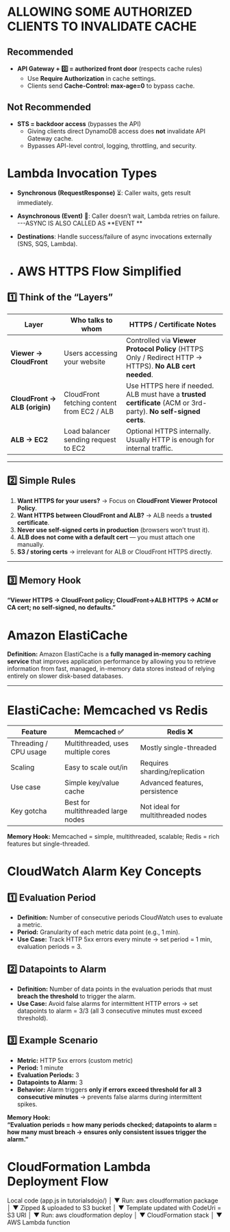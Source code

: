 # **ALLOWING SOME AUTHORIZED CLIENTS TO INVALIDATE CACHE**

## Recommended
- **API Gateway + 0️⃣ = authorized front door** (respects cache rules)  
  - Use **Require Authorization** in cache settings.  
  - Clients send **Cache-Control: max-age=0** to bypass cache.

## Not Recommended
- **STS = backdoor access** (bypasses the API)  
  - Giving clients direct DynamoDB access does **not** invalidate API Gateway cache.  
  - Bypasses API-level control, logging, throttling, and security.
 

# **Lambda Invocation Types**

- **Synchronous (RequestResponse)** ⏳: Caller waits, gets result immediately.  
- **Asynchronous (Event)** 🚀: Caller doesn’t wait, Lambda retries on failure. ---ASYNC IS ALSO CALLED AS **EVENT ** 
- **Destinations**: Handle success/failure of async invocations externally (SNS, SQS, Lambda).

- # AWS HTTPS Flow Simplified

## 1️⃣ Think of the “Layers”

| Layer | Who talks to whom | HTTPS / Certificate Notes |
|-------|-----------------|--------------------------|
| **Viewer → CloudFront** | Users accessing your website | Controlled via **Viewer Protocol Policy** (HTTPS Only / Redirect HTTP → HTTPS). **No ALB cert needed**. |
| **CloudFront → ALB (origin)** | CloudFront fetching content from EC2 / ALB | Use HTTPS here if needed. ALB must have a **trusted certificate** (ACM or 3rd-party). **No self-signed certs**. |
| **ALB → EC2** | Load balancer sending request to EC2 | Optional HTTPS internally. Usually HTTP is enough for internal traffic. |

---

## 2️⃣ Simple Rules

1. **Want HTTPS for your users?** → Focus on **CloudFront Viewer Protocol Policy**.  
2. **Want HTTPS between CloudFront and ALB?** → ALB needs a **trusted certificate**.  
3. **Never use self-signed certs in production** (browsers won’t trust it).  
4. **ALB does not come with a default cert** — you must attach one manually.  
5. **S3 / storing certs** → irrelevant for ALB or CloudFront HTTPS directly.  

---

## 3️⃣ Memory Hook

**“Viewer HTTPS → CloudFront policy; CloudFront→ALB HTTPS → ACM or CA cert; no self-signed, no defaults.”**


# Amazon ElastiCache

**Definition:** Amazon ElastiCache is a **fully managed in-memory caching service** that improves application performance by allowing you to retrieve information from fast, managed, in-memory data stores instead of relying entirely on slower disk-based databases.

---

# ElastiCache: Memcached vs Redis

| Feature                  | Memcached ✅                     | Redis ❌                          |
|---------------------------|---------------------------------|----------------------------------|
| Threading / CPU usage     | Multithreaded, uses multiple cores | Mostly single-threaded           |
| Scaling                   | Easy to scale out/in             | Requires sharding/replication    |
| Use case                  | Simple key/value cache           | Advanced features, persistence   |
| Key gotcha                | Best for multithreaded large nodes | Not ideal for multithreaded nodes|

**Memory Hook:** Memcached = simple, multithreaded, scalable; Redis = rich features but single-threaded.


# CloudWatch Alarm Key Concepts

## 1️⃣ Evaluation Period
- **Definition:** Number of consecutive periods CloudWatch uses to evaluate a metric.  
- **Period:** Granularity of each metric data point (e.g., 1 min).  
- **Use Case:** Track HTTP 5xx errors every minute → set period = 1 min, evaluation periods = 3.  

## 2️⃣ Datapoints to Alarm
- **Definition:** Number of data points in the evaluation periods that must **breach the threshold** to trigger the alarm.  
- **Use Case:** Avoid false alarms for intermittent HTTP errors → set datapoints to alarm = 3/3 (all 3 consecutive minutes must exceed threshold).  

## 3️⃣ Example Scenario
- **Metric:** HTTP 5xx errors (custom metric)  
- **Period:** 1 minute  
- **Evaluation Periods:** 3  
- **Datapoints to Alarm:** 3  
- **Behavior:** Alarm triggers **only if errors exceed threshold for all 3 consecutive minutes** → prevents false alarms during intermittent spikes.

**Memory Hook:**  
**“Evaluation periods = how many periods checked; datapoints to alarm = how many must breach → ensures only consistent issues trigger the alarm.”**

# CloudFormation Lambda Deployment Flow

Local code (app.js in tutorialsdojo/)
        │
        ▼
Run: aws cloudformation package
        │
        ▼
   Zipped & uploaded
   to S3 bucket
        │
        ▼
 Template updated with
   CodeUri = S3 URI
        │
        ▼
Run: aws cloudformation deploy
        │
        ▼
 CloudFormation stack
        │
        ▼
 AWS Lambda function






